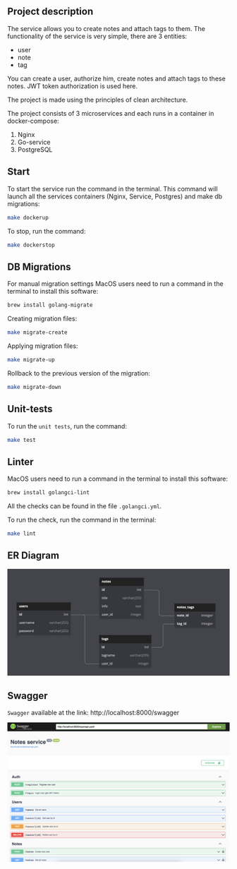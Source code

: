 ## Project description
The service allows you to create notes and attach tags to them.
The functionality of the service is very simple, there are 3 entities:
- user
- note
- tag

You can create a user, authorize him, create notes and attach tags to these notes.
JWT token authorization is used here.

The project is made using the principles of clean architecture.

The project consists of 3 microservices and each runs in a container in docker-compose:
1. Nginx
2. Go-service
3. PostgreSQL

## Start
To start the service run the command in the terminal. This command will launch all the services containers (Nginx, Service, Postgres) and make db migrations:
```bash
make dockerup
```

To stop, run the command:
```bash
make dockerstop
```

## DB Migrations
For manual migration settings MacOS users need to run a command in the terminal to install this software:
```bash
brew install golang-migrate
```
Creating migration files:
```bash
make migrate-create
```
Applying migration files:
```bash
make migrate-up
```
Rollback to the previous version of the migration:
```bash
make migrate-down
```

## Unit-tests
To run the `unit tests`, run the command:
```bash
make test
```

## Linter
MacOS users need to run a command in the terminal to install this software:
```bash
brew install golangci-lint
```
All the checks can be found in the file `.golangci.yml`.

To run the check, run the command in the terminal:
```bash
make lint
```

## ER Diagram
<p align="left">
    <img src="assets/er.png" width="700">
</p>

## Swagger
`Swagger` available at the link: http://localhost:8000/swagger
<p align="left">
    <img src="assets/swagger.png" width="700">
</p>